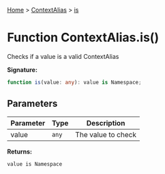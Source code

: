 [Home](../../../index.md) &gt; [ContextAlias](../../contextalias.md) &gt; [is](./is_1.md)

# Function ContextAlias.is()

Checks if a value is a valid ContextAlias

<b>Signature:</b>

```typescript
function is(value: any): value is Namespace;
```

## Parameters

|  Parameter | Type | Description |
|  --- | --- | --- |
|  value | `any` | The value to check |

<b>Returns:</b>

`value is Namespace`

